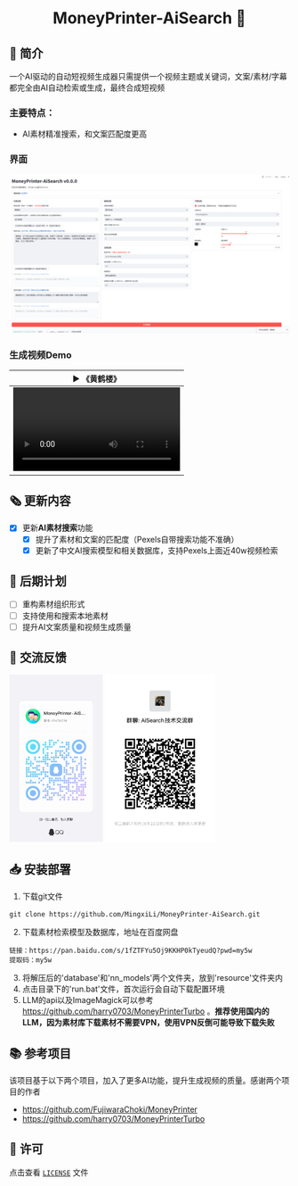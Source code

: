 <div align="center">
<h1 align="center">MoneyPrinter-AiSearch 💸</h1>
</div>
  
## 👋 简介
一个AI驱动的自动短视频生成器只需提供一个视频主题或关键词，文案/素材/字幕都完全由AI自动检索或生成，最终合成短视频
<br>
### 主要特点：
- AI素材精准搜索，和文案匹配度更高
### 界面
![](assests/界面.png)
### 生成视频Demo
<table>
<thead>
<tr>
<th align="center"><g-emoji class="g-emoji" alias="arrow_forward">▶️</g-emoji> 《黄鹤楼》</th>
</tr>
</thead>
<tbody>
<tr>
<td align="center"><video src="https://github.com/MingxiLi/MoneyPrinter-AiSearch/assets/32333706/5bc12d4c-346d-421d-beb0-358ee372b2f8"></video></td>
</tr>
</tbody>
</table>

## 🗞️ 更新内容
- [x] 更新<b>AI素材搜索</b>功能
  - [x] 提升了素材和文案的匹配度（Pexels自带搜索功能不准确）
  - [x] 更新了中文AI搜索模型和相关数据库，支持Pexels上面近40w视频检索

## 📅 后期计划 
- [ ] 重构素材组织形式
- [ ] 支持使用和搜索本地素材
- [ ] 提升AI文案质量和视频生成质量

## 💬 交流反馈
<img src="assests/交流群.jpg" height="300"> <img src="assests/微信交流群.jpg" height="300">

## 📥 安装部署
1. 下载git文件
```shell
git clone https://github.com/MingxiLi/MoneyPrinter-AiSearch.git
```
2. 下载素材检索模型及数据库，地址在百度网盘
```shell
链接：https://pan.baidu.com/s/1fZTFYu5Oj9KKHP0kTyeudQ?pwd=my5w 
提取码：my5w
```
3. 将解压后的'database'和'nn_models'两个文件夹，放到'resource'文件夹内
4. 点击目录下的'run.bat'文件，首次运行会自动下载配置环境
5. LLM的api以及ImageMagick可以参考 https://github.com/harry0703/MoneyPrinterTurbo 。<b>推荐使用国内的LLM，因为素材库下载素材不需要VPN，使用VPN反倒可能导致下载失败</b>

## 📚 参考项目 
该项目基于以下两个项目，加入了更多AI功能，提升生成视频的质量。感谢两个项目的作者
- https://github.com/FujiwaraChoki/MoneyPrinter
- https://github.com/harry0703/MoneyPrinterTurbo

## 📝 许可

点击查看 [`LICENSE`](LICENSE) 文件
